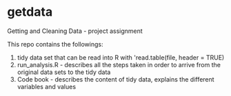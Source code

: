 # getdata
Getting and Cleaning Data - project assignment

This repo contains the followings:
1) tidy data set that can be read into R with 'read.table(file, header = TRUE)
2) run_analysis.R - describes all the steps taken in order to arrive from the original data sets to the tidy data
3) Code book - describes the content of tidy data, explains the different variables and values

